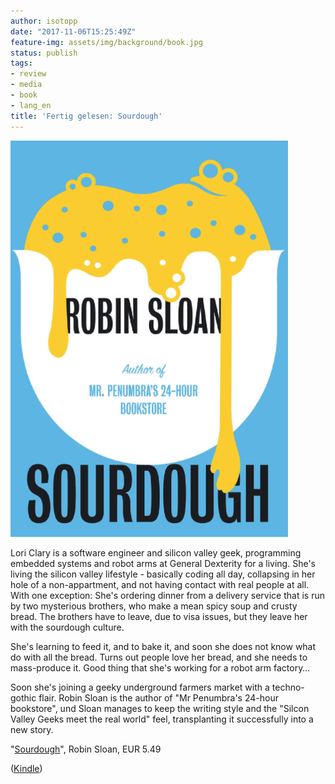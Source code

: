 ```yaml
---
author: isotopp
date: "2017-11-06T15:25:49Z"
feature-img: assets/img/background/book.jpg
status: publish
tags:
- review
- media
- book
- lang_en
title: 'Fertig gelesen: Sourdough'
---
```

[![](/uploads/2017/11/sourdough.png)](https://www.amazon.de/Sourdough-English-Robin-Sloan-ebook/dp/B0725QBS43)

Lori Clary is a software engineer and silicon valley geek,
programming embedded systems and robot arms at General Dexterity
for a living. She's living the silicon valley lifestyle -
basically coding all day, collapsing in her hole of a
non-appartment, and not having contact with real people at all.
With one exception: She's ordering dinner from a delivery
service that is run by two mysterious brothers, who make a mean
spicy soup and crusty bread. The brothers have to leave, due to
visa issues, but they leave her with the sourdough culture.

She's learning to feed it, and to bake it, and soon she does not
know what do with all the bread. Turns out people love her
bread, and she needs to mass-produce it. Good thing that she's
working for a robot arm factory… 

Soon she's joining a geeky underground farmers market with a
techno-gothic flair. Robin Sloan is the author of "Mr Penumbra's
24-hour bookstore", und Sloan manages to keep the writing style
and the "Silcon Valley Geeks meet the real world" feel,
transplanting it successfully into a new story.

"[Sourdough](https://www.amazon.de/Sourdough-English-Robin-Sloan-ebook/dp/B0725QBS43)",
Robin Sloan, EUR 5.49

([Kindle](https://www.amazon.de/Sourdough-English-Robin-Sloan-ebook/dp/B0725QBS43))
